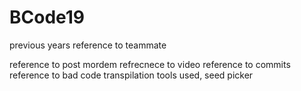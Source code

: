 # BCode19
 
previous years
reference to teammate

reference to post mordem
refrecnece to video
reference to commits
reference to bad code
transpilation
tools used, seed picker
